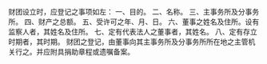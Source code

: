 财团设立时，应登记之事项如左： 
一、目的。
二、名称。
三、主事务所及分事务所。
四、财产之总额。
五、受许可之年、月、日。
六、董事之姓名及住所。设有监察人者，其姓名及住所。 
七、定有代表法人之董事者，其姓名。
八、定有存立时期者，其时期。
财团之登记，由董事向其主事务所及分事务所所在地之主管机关行之。并应附具捐助章程或遗嘱备案。